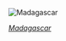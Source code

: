 
![Madagascar](https://www.gstatic.com/prettyearth/assets/full/1206.jpg)

*[Madagascar](https://www.google.com/maps/@-15.072732,49.323138,17z/data=!3m1!1e3)*
